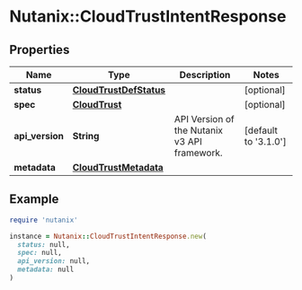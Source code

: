 # Nutanix::CloudTrustIntentResponse

## Properties

| Name | Type | Description | Notes |
| ---- | ---- | ----------- | ----- |
| **status** | [**CloudTrustDefStatus**](CloudTrustDefStatus.md) |  | [optional] |
| **spec** | [**CloudTrust**](CloudTrust.md) |  | [optional] |
| **api_version** | **String** | API Version of the Nutanix v3 API framework. | [default to &#39;3.1.0&#39;] |
| **metadata** | [**CloudTrustMetadata**](CloudTrustMetadata.md) |  |  |

## Example

```ruby
require 'nutanix'

instance = Nutanix::CloudTrustIntentResponse.new(
  status: null,
  spec: null,
  api_version: null,
  metadata: null
)
```

